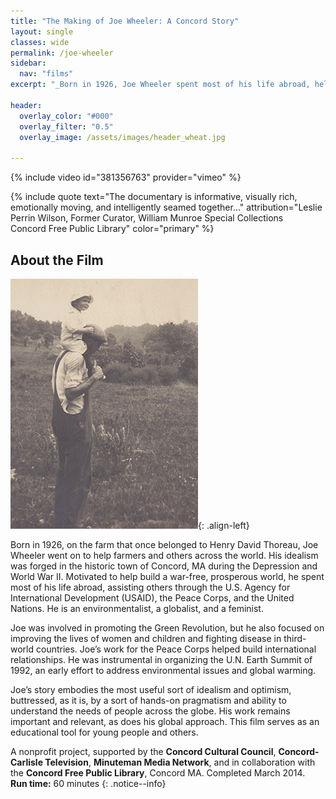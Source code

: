 ```yaml
---
title: "The Making of Joe Wheeler: A Concord Story"
layout: single
classes: wide
permalink: /joe-wheeler
sidebar:
  nav: "films"
excerpt: "_Born in 1926, Joe Wheeler spent most of his life abroad, helping others through the U.S. Agency for International Development (USAID), the Peace Corps, and the United Nations; his character was forged on a small farm in the historic town of Concord, MA, during World War II._"

header:
  overlay_color: "#000"
  overlay_filter: "0.5"
  overlay_image: /assets/images/header_wheat.jpg

---
```

{% include video id="381356763" provider="vimeo" %}

{% include quote text="The documentary is informative, visually rich, emotionally moving, and intelligently seamed together..." attribution="Leslie Perrin Wilson, Former Curator, William Munroe Special Collections  
Concord Free Public Library" color="primary" %}


## About the Film

![image-left](/assets/images/wheeler_shoulders_p_sm.jpg){: .align-left}

Born in 1926, on the farm that once belonged to Henry David Thoreau, Joe Wheeler went on to help farmers and others across the world. His idealism was forged in the historic town of Concord, MA during the Depression and World War II.  Motivated to help build a war-free, prosperous world, he spent most of his life abroad, assisting others through the U.S. Agency for International Development (USAID), the Peace Corps, and the United Nations. He is an environmentalist, a globalist, and a feminist.

Joe was involved in promoting the Green Revolution, but he also focused on improving the lives of women and children and fighting disease in third-world countries. Joe’s work for the Peace Corps helped build international relationships. He was instrumental in organizing the U.N. Earth Summit of 1992, an early effort to address environmental issues and global warming.

Joe’s story embodies the most useful sort of idealism and optimism, buttressed, as it is, by a sort of hands-on pragmatism and ability to understand the needs of people across the globe. His work remains important and relevant, as does his global approach. This film serves as an educational tool for young people and others.

A nonprofit  project, supported by the **Concord Cultural Council**, **Concord-Carlisle Television**, **Minuteman Media Network**, and in collaboration with the **Concord Free Public Library**, Concord MA.
Completed March 2014. <br /> **Run time:** 60 minutes
{: .notice--info}

